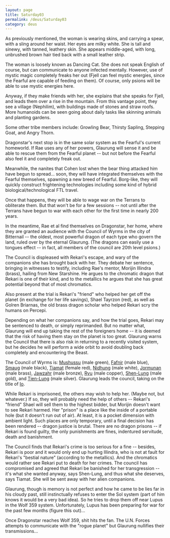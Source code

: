 ```yaml
---
layout: page
title: Saturday03
permalink: /deus/Saturday03
category: deus
---
```

As previously mentioned, the woman is wearing skins, and carrying a spear, with a sling around her waist. Her eyes are milky white. She is tall and sinewy, with tanned, leathery skin. She appears middle-aged, with long, unbrushed brown hair tied back with a small leather strip.

The woman is loosely known as Dancing Cat. She does not speak English of course, but can communicate to anyone infected mentally. However, use of mystic magic completely freaks her out (Fjell can feel mystic energies, since the Fearful are capable of feeding on them). Of course, only psions will be able to use mystic energies here.

Anyway, if they make friends with her, she explains that she speaks for Fjell, and leads them over a rise in the mountain. From this vantage point, they see a village (Nephilim), with buildings made of stones and straw roofs. More humanoids can be seen going about daily tasks like skinning animals and planting gardens.

Some other tribe members include: Growling Bear, Thirsty Sapling, Stepping Goat, and Angry Thorn.

Dragonstar's next stop is in the same solar system as the Fearful's current homeworld. If Rae uses any of her powers, Glaurung will sense it and be able to rescue them from the Fearful planet -- but not before the Fearful also feel it and completely freak out.

Meanwhile, the nanites that Cohen lost when the bear thing attacked him have begun to spread... soon, they will have integrated themselves with the Fearful themselves, spawning a new breed of Fearful. Borg-like, they will quickly construct frightening technologies including some kind of hybrid biological/technological FTL travel.

Once that happens, they will be able to wage war on the Terrans to obliterate them. But that won't be for a few sessions -- not until after the Terrans have begun to war with each other for the first time in nearly 200 years.

In the meantime, Rae et al find themselves on Dragonstar, her home, where they are granted an audience with the Council of Wyrms in the city of Bitternail -- the oldest, most powerful dragon of each type who govern the land, ruled over by the eternal Glaurung. (The dragons can easily use a tongues effect -- in fact, all members of the council are 20th level psions.)

The Council is displeased with Rekari's escape, and wary of the companions she has brought back with her. They debate her sentence, bringing in witnesses to testify, including Rae's mentor, Morijin Illindra (brass), hailing from New Starshine. He argues to the chromatic dragon that Rekari is one of their kind, and to the metallics he argues that she has great potential beyond that of most chromatics.

Also present at the trial is Rekari's &quot;friend&quot; who helped her get off the planet (in exchange for her life savings), Shael Tayrzon (red), as well as Golren Briarnas, the old brass dragon scholar who helped Rekari scry the humans on Percepi.

Depending on what her companions say, and how the trial goes, Rekari may be sentenced to death, or simply reprimanded. But no matter what, Glaurung will end up taking the rest of the foreigners home -- it is deemed that the risk of having them stay on the planet is too great. Glaurung warns the Council that there is also risk in returning to a recently visited system, but he decides he will perform a wide orbit to avoid doubling back completely and encountering the Beast.

The Council of Wyrms is: [Mushussu](http://members.tripod.com/~waterdragon/famous.html#Sirrush) (male green), [Fafnir](http://members.tripod.com/~waterdragon/famous.html#Fafnir) (male blue), [Smaug](http://members.tripod.com/~waterdragon/famous.html#Smaug) (male black), [Tiamat](http://members.tripod.com/~waterdragon/famous.html#Tiamat) (female red), [Nidhung](http://members.tripod.com/~waterdragon/famous.html#Nidhung) (male white), [Jormunan](http://members.tripod.com/~waterdragon/famous.html#Jormunan) (male brass), [Jawzahr](http://members.tripod.com/~waterdragon/famous.html#Jawzahr) (male bronze), [Ryu](http://members.tripod.com/~waterdragon/famous.html#Ryu) (male copper), [Shen-Lung](http://members.tripod.com/~waterdragon/famous.html#Shen-Lung) (male gold), and [Tien-Lung](http://members.tripod.com/~waterdragon/famous.html#Tien-Lung) (male silver). Glaurung leads the council, taking on the title of [Io](http://en.wikipedia.org/wiki/Io_%28Dungeons_%26_Dragons%29).

While Rekari is imprisoned, the others may wish to help her. (Maybe not, but whatever.) If so, they will probably need the help of others -- Rekari's &quot;friend&quot; Shael will sell them to the highest bidder, but Morijin doesn't want to see Rekari harmed. Her &quot;prison&quot; is a place like the inside of a portable hole (but it doesn't run out of air). At least, it is a pocket dimension with ambient light. Such places are only temporary, until a final decision has been rendered -- dragon justice is brutal. There are no dragon prisons -- if Rekari is found guilty, the only punishments are fines, indentured servitude, death and banishment.

The Council finds that Rekari's crime is too serious for a fine -- besides, Rekari is poor and it would only end up hurting Illindra, who is not at fault for Rekari's &quot;bestial nature&quot; (according to the metallics). And the chromatics would rather see Rekari put to death for her crimes. The council has compromised and agreed that Rekari be banished for her transgression -- it's what she wanted anyway, says Shen-Lung, and thus what she deserves, says Tiamat. She will be sent away with her alien companions.

Glaurung, though is memory is not perfect and how he came to be lies far in his cloudy past, still instinctually refuses to enter the Sol system (part of him knows it would be a very bad idea). So he tries to drop them off near Lupus in the Wolf 359 system. Unfortunately, Lupus has been preparing for war for the past few months (figure this out)...

Once Dragonstar reaches Wolf 359, shit hits the fan. The U.N. Forces attempts to communicate with the &quot;rogue planet&quot; but Glaurung nullifies their transmissions...

